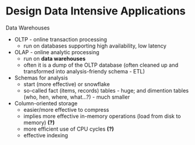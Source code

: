 # Design Data Intensive Applications

Data Warehouses 

* OLTP - online transaction processing 
  * run on databases supporting high availability, low latency 
* OLAP - online analytic processing 
  * run on **data warehouses**
  * often it is a dump of the OLTP database \(often cleaned up and transformed into analysis-friendy schema - ETL\) 
* Schemas for analysis 
  * start \(more effective\) or snowflake 
  * so-called fact \(items, records\) tables - huge; and dimention tables \(who, hen, where, what...?\) - much smaller
* Column-oriented storage 
  * easier/more effective to compress
  * implies more effective in-memory operations \(load from disk to memory\) **\(?\)** 
  * more efficient use of CPU cycles **\(?\)**
  * effective indexing 



